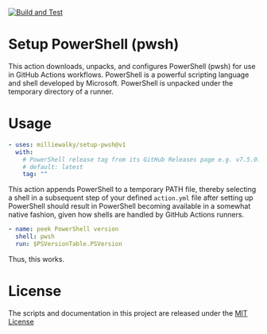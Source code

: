 [![Build and Test](https://github.com/milliewalky/setup-pwsh/actions/workflows/sample.yml/badge.svg)](https://github.com/milliewalky/setup-pwsh/actions/workflows/sample.yml)

# Setup PowerShell (pwsh)

This action downloads, unpacks, and configures PowerShell (pwsh) for use in GitHub Actions workflows. PowerShell is a powerful scripting language and shell developed by Microsoft. PowerShell is unpacked under the temporary directory of a runner.

# Usage

<!-- start usage -->
```yaml
- uses: milliewalky/setup-pwsh@v1
  with:
    # PowerShell release tag from its GitHub Releases page e.g. v7.5.0.
    # default: latest
    tag: ""
```
<!-- end usage -->

This action appends PowerShell to a temporary PATH file, thereby selecting a shell in a subsequent step of your defined `action.yml` file after setting up PowerShell should result in PowerShell becoming available in a somewhat native fashion, given how shells are handled by GitHub Actions runners.
```yaml
- name: peek PowerShell version
  shell: pwsh
  run: $PSVersionTable.PSVersion
```
Thus, this works.

# License

The scripts and documentation in this project are released under the [MIT License](LICENSE)

